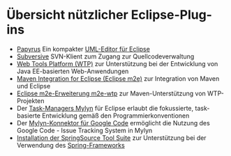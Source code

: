 # Übersicht nützlicher Eclipse-Plug-ins #

  * [Papyrus](Installation_Papyrus.md) Ein kompakter [UML-Editor für Eclipse](http://www.eclipse.org/papyrus)
  * [Subversive](Installation_Subversive.md) SVN-Klient zum Zugang zur Quellcodeverwaltung
  * [Web Tools Platform (WTP)](Installation_WTP.md) zur Unterstützung bei der Entwicklung von Java EE-basierten Web-Anwendungen
  * [Maven Integration for Eclipse (Eclipse m2e)](Installation_Eclipse_m2e.md) zur Integration von Maven und Eclipse
  * [Eclipse m2e-Erweiterung m2e-wtp](Installation_m2e_wtp.md) zur Maven-Unterstützung von WTP-Projekten
  * Der [Task-Managers Mylyn](Installation_Eclipse_Mylyn.md) für Eclipse erlaubt die fokussierte, task-basierte Entwicklung gemäß den Programmierkonventionen
  * Der [Mylyn-Konnektor für Google Code](Installation_Eclipse_Mylyn_Google_Connector.md) ermöglicht die Nutzung des Google Code - Issue Tracking System in Mylyn
  * [Installation der SpringSource Tool Suite](Installation_SpringToolSuite.md) zur Unterstützung bei der Verwendung des [Spring-Frameworks](http://www.springsource.com/developer/spring)